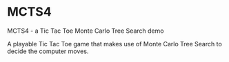 # MCTS4
MCTS4 - a Tic Tac Toe Monte Carlo Tree Search demo

A playable Tic Tac Toe game that makes use of Monte Carlo Tree Search to decide the computer moves. 

